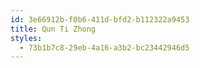 ```yaml
---
id: 3e66912b-f0b6-411d-bfd2-b112322a9453
title: Qun Ti Zhong
styles:
  - 73b1b7c8-29eb-4a16-a3b2-bc23442946d5
---
```

